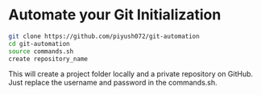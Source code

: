 # Automate your Git Initialization

```bash
git clone https://github.com/piyush072/git-automation
cd git-automation
source commands.sh
create repository_name
```

This will create a project folder locally and a private repository on GitHub. Just replace the username and password in the commands.sh.
